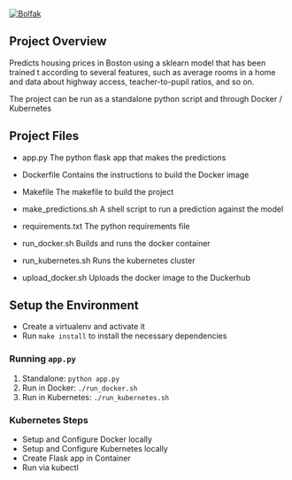[![Bolfak](https://circleci.com/gh/bolfak/Operationalizing-Microservices.svg?style=svg)](https://github.com/bolfak/Operationalizing-Microservices)

## Project Overview

Predicts housing prices in Boston using a sklearn model that has been trained t according to several features, such as average rooms in a home and data about highway access, teacher-to-pupil ratios, and so on.

The project can be run as a standalone python script and through Docker / Kubernetes

## Project Files
* app.py
The python flask app that makes the predictions

* Dockerfile
Contains the instructions to build the Docker image

* Makefile
The makefile to build the project

* make_predictions.sh
A shell script to run a prediction against the model

* requirements.txt
The python requirements file

* run_docker.sh
Builds and runs the docker container

* run_kubernetes.sh
Runs the kubernetes cluster

* upload_docker.sh
Uploads the docker image to the Duckerhub


## Setup the Environment

* Create a virtualenv and activate it
* Run `make install` to install the necessary dependencies

### Running `app.py`

1. Standalone:  `python app.py`
2. Run in Docker:  `./run_docker.sh`
3. Run in Kubernetes:  `./run_kubernetes.sh`

### Kubernetes Steps

* Setup and Configure Docker locally
* Setup and Configure Kubernetes locally
* Create Flask app in Container
* Run via kubectl
